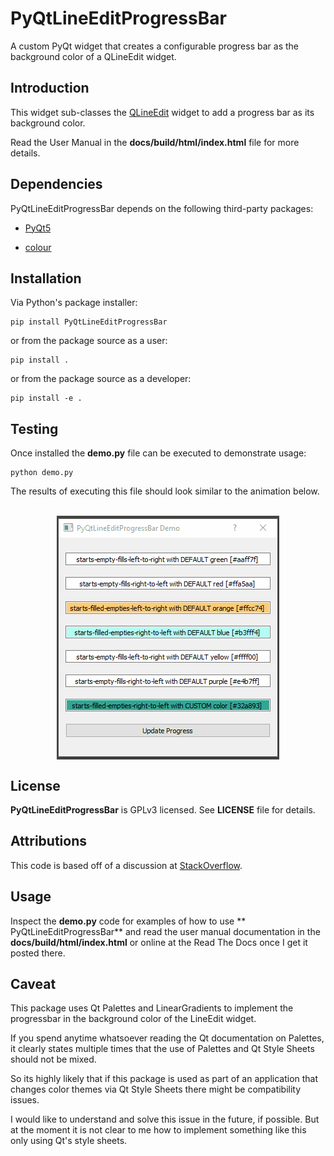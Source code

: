 # PyQtLineEditProgressBar
 A custom PyQt widget that creates a configurable progress bar as the background color of a QLineEdit widget.

## Introduction ##
This widget sub-classes the [QLineEdit](https://doc.qt.io/qtforpython/PySide2/QtWidgets/QLineEdit.html) widget to add a progress bar as its background color.

Read the User Manual in the **docs/build/html/index.html** file for more details.

## Dependencies ##
PyQtLineEditProgressBar depends on the following third-party packages:

- [PyQt5](https://pypi.org/project/PyQt5/)

- [colour](https://pypi.org/project/colour/)


## Installation ##
Via Python's package installer:

	pip install PyQtLineEditProgressBar

or from the package source as a user:

	pip install . 

or from the package source as a developer:

	pip install -e .

## Testing ##
Once installed the **demo.py** file can be executed to demonstrate usage:

	python demo.py

The results of executing this file should look similar to the animation below.

<br>
<div style="text-align:center"><img align="center" src="demo.gif"></div>


## License ##

**PyQtLineEditProgressBar** is GPLv3 licensed. See **LICENSE** file for details.

## Attributions ##
This code is based off of a discussion at [StackOverflow](https://stackoverflow.com/questions/36972132/how-to-turn-qlineedit-background-into-a-progress-bar).

## Usage ##
Inspect the **demo.py** code for examples of how to use ** PyQtLineEditProgressBar**
and read the user manual documentation in the **docs/build/html/index.html** or online at the Read The Docs once I get it posted there.


## Caveat ##
This package uses Qt Palettes and LinearGradients to implement the progressbar in the background color of the LineEdit widget.

If you spend anytime whatsoever reading the Qt documentation on Palettes, it clearly states multiple times that the use of Palettes and Qt Style Sheets should not be mixed.

So its highly likely that if this package is used as part of an application that changes color themes via Qt Style Sheets there might be compatibility issues.

I would like to understand and solve this issue in the future, if possible. But at the moment it is not clear to me how to implement something like this only using Qt's style sheets.
